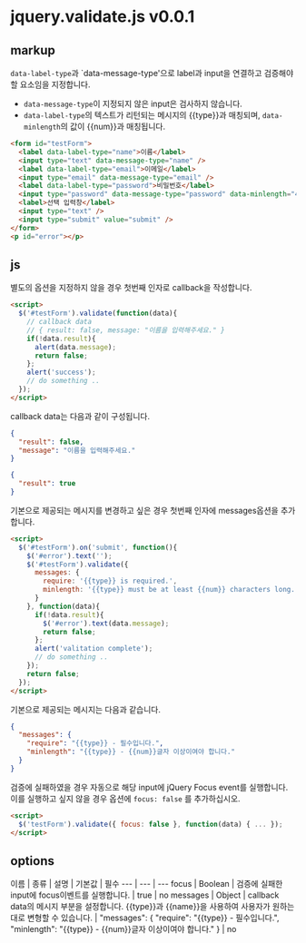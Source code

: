 # jquery.validate.js v0.0.1

## markup
`data-label-type`과 `data-message-type'으로 label과 input을 연결하고 검증해야할 요소임을 지정합니다.
* `data-message-type`이 지정되지 않은 input은 검사하지 않습니다.
* `data-label-type`의 텍스트가 리턴되는 메시지의 {{type}}과 매칭되며, `data-minlength`의 값이 {{num}}과 매칭됩니다.
```html
<form id="testForm">
  <label data-label-type="name">이름</label>
  <input type="text" data-message-type="name" />
  <label data-label-type="email">이메일</label>
  <input type="email" data-message-type="email" />
  <label data-label-type="password">비밀번호</label>
  <input type="password" data-message-type="password" data-minlength="4" />
  <label>선택 입력창</label>
  <input type="text" />
  <input type="submit" value="submit" />
</form>
<p id="error"></p>
```

## js
별도의 옵션을 지정하지 않을 경우 첫번째 인자로 callback을 작성합니다.
```html
<script>
  $('#testForm').validate(function(data){
    // callback data
    // { result: false, message: "이름을 입력해주세요." }
    if(!data.result){
      alert(data.message);
      return false;
    };
    alert('success');
    // do something ..
  });
</script>
```
callback data는 다음과 같이 구성됩니다.
```json
{
  "result": false,
  "message": "이름을 입력해주세요."
}
```
```json
{
  "result": true
}
```

기본으로 제공되는 메시지를 변경하고 싶은 경우 첫번째 인자에 messages옵션을 추가합니다.
```html
<script>
  $('#testForm').on('submit', function(){
    $('#error').text('');
    $('#testForm').validate({
      messages: {
        require: '{{type}} is required.',
        minlength: '{{type}} must be at least {{num}} characters long.'
      }
    }, function(data){
      if(!data.result){
        $('#error').text(data.message);
        return false;
      };
      alert('valitation complete');
      // do something ..
    });
    return false;
  });
</script>
```

기본으로 제공되는 메시지는 다음과 같습니다.
```json
{
  "messages": {
    "require": "{{type}} - 필수입니다.",
    "minlength": "{{type}} - {{num}}글자 이상이여야 합니다."
  }
}
```

검증에 실패하였을 경우 자동으로 해당 input에 jQuery Focus event를 실행합니다. 이를 실행하고 싶지 않을 경우 옵션에 `focus: false` 를 추가하십시오.
```html
<script>
  $('testForm').validate({ focus: false }, function(data) { ... });
</script>
```

## options
이름 | 종류 | 설명 | 기본값 | 필수
--- | --- | ---
focus | Boolean | 검증에 실패한 input에 focus이벤트를 실행합니다. | true | no
messages | Object | callback data의 메시지 부분을 설정합니다. {{type}}과 {{name}}을 사용하여 사용자가 원하는 대로 변형할 수 있습니다. | "messages": { "require": "{{type}} - 필수입니다.", "minlength": "{{type}} - {{num}}글자 이상이여야 합니다." } | no
